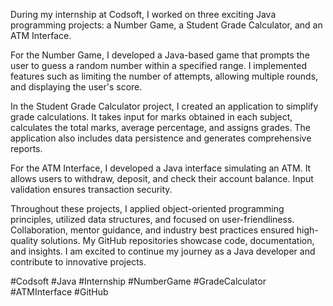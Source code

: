 During my internship at Codsoft, I worked on three exciting Java programming projects: a Number Game, a Student Grade Calculator, and an ATM Interface. 

For the Number Game, I developed a Java-based game that prompts the user to guess a random number within a specified range. I implemented features such as limiting the number of attempts, allowing multiple rounds, and displaying the user's score. 

In the Student Grade Calculator project, I created an application to simplify grade calculations. It takes input for marks obtained in each subject, calculates the total marks, average percentage, and assigns grades. The application also includes data persistence and generates comprehensive reports. 

For the ATM Interface, I developed a Java interface simulating an ATM. It allows users to withdraw, deposit, and check their account balance. Input validation ensures transaction security. 

Throughout these projects, I applied object-oriented programming principles, utilized data structures, and focused on user-friendliness. Collaboration, mentor guidance, and industry best practices ensured high-quality solutions. My GitHub repositories showcase code, documentation, and insights. I am excited to continue my journey as a Java developer and contribute to innovative projects.

#Codsoft #Java #Internship #NumberGame #GradeCalculator #ATMInterface #GitHub
